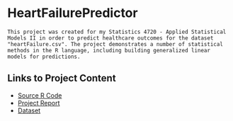 # HeartFailurePredictor

```
This project was created for my Statistics 4720 - Applied Statistical Models II in order to predict healthcare outcomes for the dataset "heartFailure.csv". The project demonstrates a number of statistical methods in the R language, including building generalized linear models for predictions.
```
## Links to Project Content
* [Source R Code](/Project.R)
* [Project Report](/Stat4520-FinalProjectReport.pdf)
* [Dataset](/heartFailure.csv)



